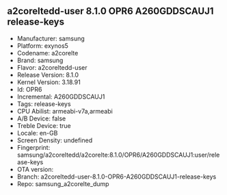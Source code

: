 ## a2coreltedd-user 8.1.0 OPR6 A260GDDSCAUJ1 release-keys
- Manufacturer: samsung
- Platform: exynos5
- Codename: a2corelte
- Brand: samsung
- Flavor: a2coreltedd-user
- Release Version: 8.1.0
- Kernel Version: 3.18.91
- Id: OPR6
- Incremental: A260GDDSCAUJ1
- Tags: release-keys
- CPU Abilist: armeabi-v7a,armeabi
- A/B Device: false
- Treble Device: true
- Locale: en-GB
- Screen Density: undefined
- Fingerprint: samsung/a2coreltedd/a2corelte:8.1.0/OPR6/A260GDDSCAUJ1:user/release-keys
- OTA version: 
- Branch: a2coreltedd-user-8.1.0-OPR6-A260GDDSCAUJ1-release-keys
- Repo: samsung_a2corelte_dump
